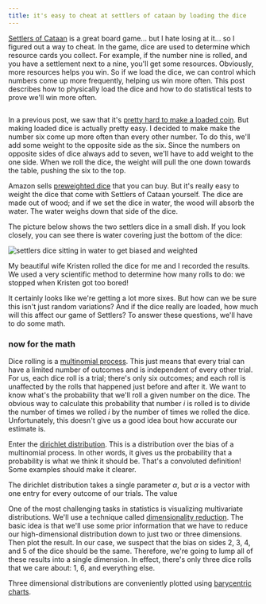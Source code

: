 ```yaml
---
title: it's easy to cheat at settlers of cataan by loading the dice
---
```


[Settlers of Cataan](http://www.amazon.com/dp/B005BM07P0) is a great board game... but I hate losing at it... so I figured out a way to cheat.  In the game, dice are used to determine which resource cards you collect.  For example, if the number nine is rolled, and you have a settlement next to a nine, you'll get some resources.  Obviously, more resources helps you win.  So if we load the dice, we can control which numbers come up more frequently, helping us win more often.  This post describes how to physically load the dice and how to do statistical tests to prove we'll win more often.

![]()

In a previous post, we saw that it's [pretty hard to make a loaded coin](/blog/how-to-create-an-unfair-coin-and-prove-it-with-math.html).  But making loaded dice is actually pretty easy.  I decided to make make the number six come up more often than every other number.  To do this, we'll add some weight to the opposite side as the six.  Since the numbers on opposite sides of dice always add to seven, we'll have to add weight to the one side.  When we roll the dice, the weight will pull the one down towards the table, pushing the six to the top.

Amazon sells [preweighted dice](http://www.amazon.com/dp/B008Z23BOM) that you can buy.  But it's really easy to weight the dice that come with Settlers of Cataan yourself.  The dice are made out of wood; and if we set the dice in water, the wood will absorb the water.  The water weighs down that side of the dice.  

The picture below shows the two settlers dice in a small dish.  If you look closely, you can see there is water covering just the bottom of the dice:

![settlers dice sitting in water to get biased and weighted](/img/dice/in-water.jpg)

My beautiful wife Kristen rolled the dice for me and I recorded the results.  We used a very scientific method to determine how many rolls to do: we stopped when Kristen got too bored!

It certainly looks like we're getting a lot more sixes.  But how can we be sure this isn't just random variations?  And if the dice really are loaded, how much will this affect our game of Settlers?  To answer these questions, we'll have to do some math.

### now for the math

Dice rolling is a [multinomial process](http://en.wikipedia.org/wiki/Multinomial_distribution).  This just means that every trial can have a limited number of outcomes and is independent of every other trial.  For us, each dice roll is a trial; there's only six outcomes; and each roll is unaffected by the rolls that happened just before and after it.  We want to know what's the probability that we'll roll a given number on the dice.  The obvious way to calculate this probability that number $i$ is rolled is to divide the number of times we rolled $i$ by the number of times we rolled the dice.  Unfortunately, this doesn't give us a good idea bout how accurate our estimate is.

Enter the [dirichlet distribution](http://en.wikipedia.org/wiki/Dirichlet_distribution).  This is a distribution over the bias of a multinomial process.  In other words, it gives us the probability that a probability is what we think it should be.  That's a convoluted definition!  Some examples should make it clearer.

The dirichlet distribution takes a single parameter $\alpha$, but $\alpha$ is a vector with one entry for every outcome of our trials.  The value 

One of the most challenging tasks in statistics is visualizing multivariate distributions.  We'll use a technique called [dimensionality reduction]().  The basic idea is that we'll use some prior information that we have to reduce our high-dimensional distribution down to just two or three dimensions.  Then plot the result.  In our case, we suspect that the bias on sides 2, 3, 4, and 5 of the dice should be the same.  Therefore, we're going to lump all of these results into a single dimension.  In effect, there's only three dice rolls that we care about: 1, 6, and everything else.

Three dimensional distributions are conveniently plotted using [barycentric charts](http://en.wikipedia.org/wiki/Barycentric_coordinate_system).

